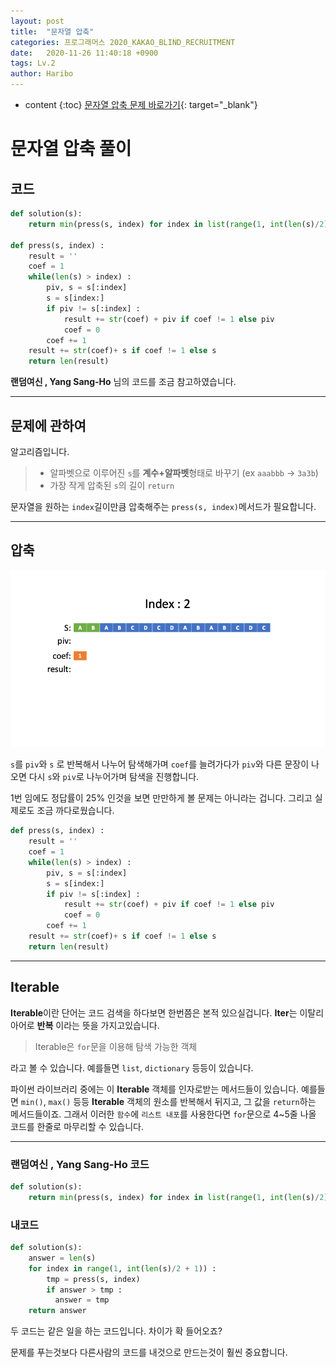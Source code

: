 ```yaml
---
layout: post
title:  "문자열 압축"
categories: 프로그래머스 2020_KAKAO_BLIND_RECRUITMENT
date:   2020-11-26 11:40:18 +0900
tags: Lv.2
author: Haribo
---
```

* content
{:toc}
[문자열 압축 문제 바로가기](https://programmers.co.kr/learn/courses/30/lessons/60057){: target="_blank"}

# 문자열 압축 풀이
## 코드

```python
def solution(s):
    return min(press(s, index) for index in list(range(1, int(len(s)/2) + 1)) + [len(s)])

def press(s, index) :
    result = ''
    coef = 1
    while(len(s) > index) :
        piv, s = s[:index]
        s = s[index:]
        if piv != s[:index] :
            result += str(coef) + piv if coef != 1 else piv
            coef = 0
        coef += 1
    result += str(coef)+ s if coef != 1 else s
    return len(result)
```

**랜덤여신 , Yang Sang-Ho** 님의 코드를 조금 참고하였습니다.

****





## 문제에 관하여

알고리즘입니다.

> * 알파벳으로 이루어진 `s`를 **계수+알파벳**형태로 바꾸기 (ex `aaabbb` -> `3a3b`)
> * 가장 작게 압축된 `s`의 길이 `return`

문자열을 원하는 `index`길이만큼 압축해주는 `press(s, index)`메서드가 필요합니다.

****

## 압축

![press 함수](/images/word_compress/press.gif)

`s`를 `piv`와 `s` 로 반복해서 나누어 탐색해가며 `coef`를 늘려가다가 `piv`와 다른 문장이 나오면 다시 `s`와 `piv`로 나누어가며 탐색을 진행합니다.  

1번 임에도 정답률이 25% 인것을 보면 만만하게 볼 문제는 아니라는 겁니다. 그리고 실제로도 조금 까다로웠습니다.

```python
def press(s, index) :
    result = ''
    coef = 1
    while(len(s) > index) :
        piv, s = s[:index]
        s = s[index:]
        if piv != s[:index] :
            result += str(coef) + piv if coef != 1 else piv
            coef = 0
        coef += 1
    result += str(coef)+ s if coef != 1 else s
    return len(result)
```

****

## Iterable

**Iterable**이란 단어는 코드 검색을 하다보면 한번쯤은 본적 있으실겁니다. **Iter**는 이탈리아어로 **반복** 이라는 뜻을 가지고있습니다.  

> Iterable은 `for`문을 이용해 탐색 가능한 객체

라고 볼 수 있습니다. 예를들면 `list`, `dictionary` 등등이 있습니다.  

파이썬 라이브러리 중에는 이 **Iterable** 객체를 인자로받는 메서드들이 있습니다. 예를들면 `min()`, `max()` 등등 **Iterable** 객체의 원소를 반복해서 뒤지고, 그 값을 `return`하는 메서드들이죠. 그래서 이러한 `함수`에 `리스트 내포`를 사용한다면 `for`문으로 4~5줄 나올 코드를 한줄로 마무리할 수 있습니다.

****

### **랜덤여신 , Yang Sang-Ho** 코드

```python
def solution(s):
    return min(press(s, index) for index in list(range(1, int(len(s)/2) + 1)) + [len(s)])
```

### **내코드**

```python
def solution(s):
    answer = len(s)
    for index in range(1, int(len(s)/2 + 1)) :
        tmp = press(s, index)
        if answer > tmp :
          answer = tmp
    return answer
```

두 코드는 같은 일을 하는 코드입니다. 차이가 확 들어오죠?  

문제를 푸는것보다 다른사람의 코드를 내것으로 만드는것이 훨씬 중요합니다.
